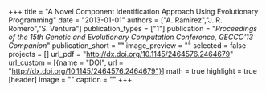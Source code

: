 +++
title = "A Novel Component Identification Approach Using Evolutionary Programming"
date = "2013-01-01"
authors = ["A. Ramírez","J. R. Romero","S. Ventura"]
publication_types = ["1"]
publication = "_Proceedings of the 15th Genetic and Evolutionary Computation Conference, GECCO'13 Companion_"
publication_short = ""
image_preview = ""
selected = false
projects = []
url_pdf = "http://dx.doi.org/10.1145/2464576.2464679"
url_custom = [{name = "DOI", url = "http://dx.doi.org/10.1145/2464576.2464679"}]
math = true
highlight = true
[header]
image = ""
caption = ""
+++


